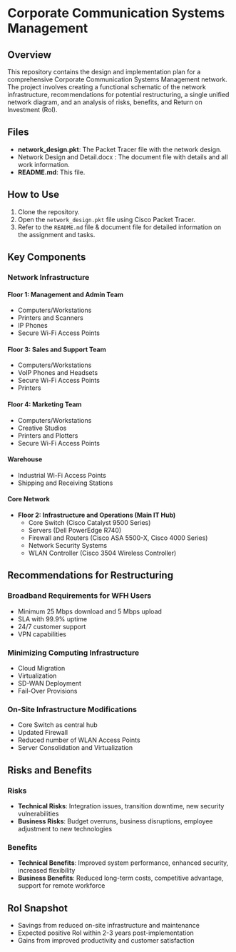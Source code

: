 # Corporate Communication Systems Management

## Overview
This repository contains the design and implementation plan for a comprehensive Corporate Communication Systems Management network. The project involves creating a functional schematic of the network infrastructure, recommendations for potential restructuring, a single unified network diagram, and an analysis of risks, benefits, and Return on Investment (RoI).

## Files
- **network_design.pkt**: The Packet Tracer file with the network design.
- Network Design and Detail.docx : The document file with details and all work information.
- **README.md**: This file.

## How to Use
1. Clone the repository.
2. Open the `network_design.pkt` file using Cisco Packet Tracer.
3. Refer to the `README.md` file & document file for detailed information on the assignment and tasks.

## Key Components

### Network Infrastructure

#### Floor 1: Management and Admin Team
- Computers/Workstations
- Printers and Scanners
- IP Phones
- Secure Wi-Fi Access Points

#### Floor 3: Sales and Support Team
- Computers/Workstations
- VoIP Phones and Headsets
- Secure Wi-Fi Access Points
- Printers

#### Floor 4: Marketing Team
- Computers/Workstations
- Creative Studios
- Printers and Plotters
- Secure Wi-Fi Access Points

#### Warehouse
- Industrial Wi-Fi Access Points
- Shipping and Receiving Stations

#### Core Network
- **Floor 2: Infrastructure and Operations (Main IT Hub)**
  - Core Switch (Cisco Catalyst 9500 Series)
  - Servers (Dell PowerEdge R740)
  - Firewall and Routers (Cisco ASA 5500-X, Cisco 4000 Series)
  - Network Security Systems
  - WLAN Controller (Cisco 3504 Wireless Controller)

## Recommendations for Restructuring

### Broadband Requirements for WFH Users
- Minimum 25 Mbps download and 5 Mbps upload
- SLA with 99.9% uptime
- 24/7 customer support
- VPN capabilities

### Minimizing Computing Infrastructure
- Cloud Migration
- Virtualization
- SD-WAN Deployment
- Fail-Over Provisions

### On-Site Infrastructure Modifications
- Core Switch as central hub
- Updated Firewall
- Reduced number of WLAN Access Points
- Server Consolidation and Virtualization

## Risks and Benefits

### Risks
- **Technical Risks**: Integration issues, transition downtime, new security vulnerabilities
- **Business Risks**: Budget overruns, business disruptions, employee adjustment to new technologies

### Benefits
- **Technical Benefits**: Improved system performance, enhanced security, increased flexibility
- **Business Benefits**: Reduced long-term costs, competitive advantage, support for remote workforce

## RoI Snapshot
- Savings from reduced on-site infrastructure and maintenance
- Expected positive RoI within 2-3 years post-implementation
- Gains from improved productivity and customer satisfaction
